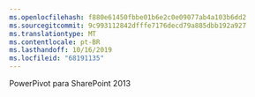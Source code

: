 ```yaml
---
ms.openlocfilehash: f880e61450fbbe01b6e2c0e09077ab4a103b6dd2
ms.sourcegitcommit: 9c993112842dfffe7176decd79a885dbb192a927
ms.translationtype: MT
ms.contentlocale: pt-BR
ms.lasthandoff: 10/16/2019
ms.locfileid: "68191135"
---
```

PowerPivot para SharePoint 2013
